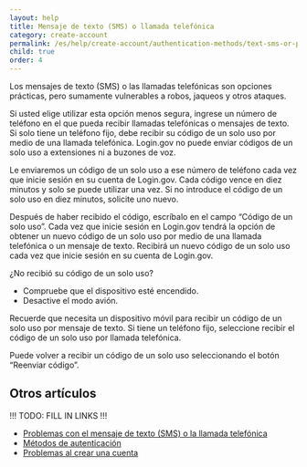 ```yaml
---
layout: help
title: Mensaje de texto (SMS) o llamada telefónica
category: create-account
permalink: /es/help/create-account/authentication-methods/text-sms-or-phone-call/
child: true
order: 4
---
```


Los mensajes de texto (SMS) o las llamadas telefónicas son opciones prácticas, pero sumamente vulnerables a robos, jaqueos y otros ataques.

Si usted elige utilizar esta opción menos segura, ingrese un número de teléfono en el que pueda recibir llamadas telefónicas o mensajes de texto. Si solo tiene un teléfono fijo, debe recibir su código de un solo uso por medio de una llamada telefónica. Login.gov no puede enviar códigos de un solo uso a extensiones ni a buzones de voz.

Le enviaremos un código de un solo uso a ese número de teléfono cada vez que inicie sesión en su cuenta de Login.gov. Cada código vence en diez minutos y solo se puede utilizar una vez. Si no introduce el código de un solo uso en diez minutos, solicite uno nuevo.

Después de haber recibido el código, escríbalo en el campo “Código de un solo uso”. Cada vez que inicie sesión en Login.gov tendrá la opción de obtener un nuevo código de un solo uso por medio de una llamada telefónica o un mensaje de texto. Recibirá un nuevo código de un solo uso cada vez que inicie sesión en su cuenta de Login.gov.

<div id="didn-t-receive-your-one-time-code">¿No recibió su código de un solo uso?</div>

* Compruebe que el dispositivo esté encendido.
* Desactive el modo avión.

Recuerde que necesita un dispositivo móvil para recibir un código de un solo uso por mensaje de texto. Si tiene un teléfono fijo, seleccione recibir el código de un solo uso por llamada telefónica.

Puede volver a recibir un código de un solo uso seleccionando el botón “Reenviar código”.

## Otros artículos

!!! TODO: FILL IN LINKS !!!
* [Problemas con el mensaje de texto (SMS) o la llamada telefónica](#)
* [Métodos de autenticación](#)
* [Problemas al crear una cuenta](#)
